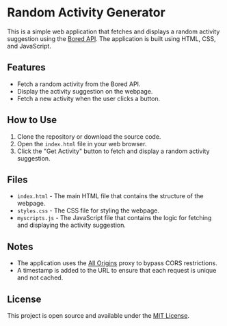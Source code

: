 # Random Activity Generator

This is a simple web application that fetches and displays a random activity suggestion using the [Bored API](https://bored-api.appbrewery.com/). The application is built using HTML, CSS, and JavaScript.

## Features

- Fetch a random activity from the Bored API.
- Display the activity suggestion on the webpage.
- Fetch a new activity when the user clicks a button.

## How to Use

1. Clone the repository or download the source code.
2. Open the `index.html` file in your web browser.
3. Click the "Get Activity" button to fetch and display a random activity suggestion.

## Files

- `index.html` - The main HTML file that contains the structure of the webpage.
- `styles.css` - The CSS file for styling the webpage.
- `myscripts.js` - The JavaScript file that contains the logic for fetching and displaying the activity suggestion.

## Notes

- The application uses the [All Origins](https://allorigins.win/) proxy to bypass CORS restrictions.
- A timestamp is added to the URL to ensure that each request is unique and not cached.

## License

This project is open source and available under the [MIT License](LICENSE).
